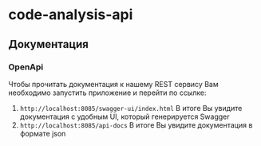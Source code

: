 # code-analysis-api
## Документация
### OpenApi
Чтобы прочитать документация к нашему REST сервису Вам необходимо запустить приложение и перейти по ссылке:
1. ```http://localhost:8085/swagger-ui/index.html``` В итоге Вы увидите документация с удобным UI, который генерируется Swagger
2. ```http://localhost:8085/api-docs``` В итоге Вы увидите документация в формате json
